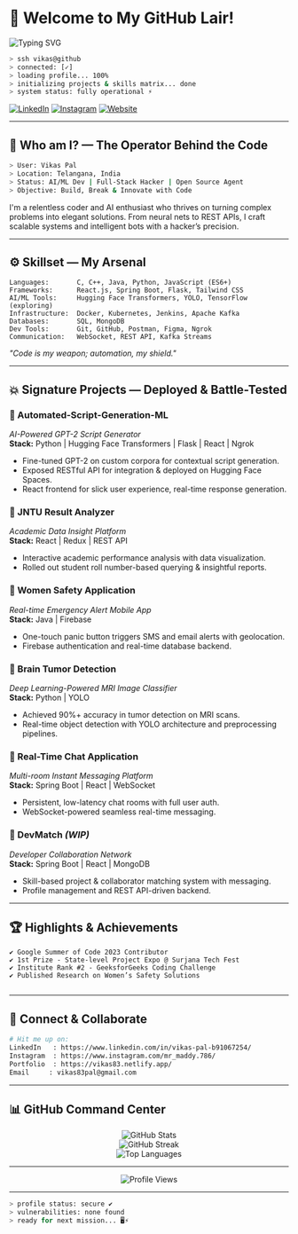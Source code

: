 
# 🌟 Welcome to My GitHub Lair!

![Typing SVG](https://readme-typing-svg.demolab.com?font=Fira+Code&size=24&pause=1000&color=0ff&background=00000000&center=true&vCenter=true&width=600&height=50&lines=Welcome+to+Vikas+Pal's+GitHub+Lair!;Coder+|+AI+Enthusiast+|+Full-Stack+Hacker)

```bash
> ssh vikas@github
> connected: [✓]
> loading profile... 100%
> initializing projects & skills matrix... done
> system status: fully operational ⚡
```

[![LinkedIn](https://img.shields.io/badge/LinkedIn-Connect-blue?style=flat-square&logo=linkedin)](https://www.linkedin.com/in/vikas-pal-b91067254/)
[![Instagram](https://img.shields.io/badge/Instagram-Follow-E4405F?style=flat-square&logo=instagram&logoColor=white)](https://www.instagram.com/mr_maddy.786/)
[![Website](https://img.shields.io/badge/Website-Visit-0abde3?style=flat-square&logo=google-chrome&logoColor=white)](https://vikas83.netlify.app/)

---

## 👤 Who am I? — The Operator Behind the Code

```bash
> User: Vikas Pal
> Location: Telangana, India
> Status: AI/ML Dev | Full-Stack Hacker | Open Source Agent
> Objective: Build, Break & Innovate with Code
```

I'm a relentless coder and AI enthusiast who thrives on turning complex problems into elegant solutions. From neural nets to REST APIs, I craft scalable systems and intelligent bots with a hacker’s precision.

---

## ⚙️ Skillset — My Arsenal

```plaintext
Languages:       C, C++, Java, Python, JavaScript (ES6+)
Frameworks:      React.js, Spring Boot, Flask, Tailwind CSS
AI/ML Tools:     Hugging Face Transformers, YOLO, TensorFlow (exploring)
Infrastructure:  Docker, Kubernetes, Jenkins, Apache Kafka
Databases:       SQL, MongoDB
Dev Tools:       Git, GitHub, Postman, Figma, Ngrok
Communication:   WebSocket, REST API, Kafka Streams
```

*"Code is my weapon; automation, my shield."*

---

## 💥 Signature Projects — Deployed & Battle-Tested

### 🔸 Automated-Script-Generation-ML  
*AI-Powered GPT-2 Script Generator*  
**Stack:** Python | Hugging Face Transformers | Flask | React | Ngrok  
- Fine-tuned GPT-2 on custom corpora for contextual script generation.  
- Exposed RESTful API for integration & deployed on Hugging Face Spaces.  
- React frontend for slick user experience, real-time response generation.

### 🔸 JNTU Result Analyzer  
*Academic Data Insight Platform*  
**Stack:** React | Redux | REST API  
- Interactive academic performance analysis with data visualization.  
- Rolled out student roll number-based querying & insightful reports.

### 🔸 Women Safety Application  
*Real-time Emergency Alert Mobile App*  
**Stack:** Java | Firebase  
- One-touch panic button triggers SMS and email alerts with geolocation.  
- Firebase authentication and real-time database backend.

### 🔸 Brain Tumor Detection  
*Deep Learning-Powered MRI Image Classifier*  
**Stack:** Python | YOLO  
- Achieved 90%+ accuracy in tumor detection on MRI scans.  
- Real-time object detection with YOLO architecture and preprocessing pipelines.

### 🔸 Real-Time Chat Application  
*Multi-room Instant Messaging Platform*  
**Stack:** Spring Boot | React | WebSocket  
- Persistent, low-latency chat rooms with full user auth.  
- WebSocket-powered seamless real-time messaging.

### 🔸 DevMatch *(WIP)*  
*Developer Collaboration Network*  
**Stack:** Spring Boot | React | MongoDB  
- Skill-based project & collaborator matching system with messaging.  
- Profile management and REST API-driven backend.

---

## 🏆 Highlights & Achievements

```plaintext
✔ Google Summer of Code 2023 Contributor  
✔ 1st Prize - State-level Project Expo @ Surjana Tech Fest  
✔ Institute Rank #2 - GeeksforGeeks Coding Challenge  
✔ Published Research on Women’s Safety Solutions  
  
```

---

## 🔗 Connect & Collaborate

```bash
# Hit me up on:
LinkedIn   : https://www.linkedin.com/in/vikas-pal-b91067254/
Instagram  : https://www.instagram.com/mr_maddy.786/
Portfolio  : https://vikas83.netlify.app/
Email     : vikas83pal@gmail.com
```

---

## 📊 GitHub Command Center

<div align="center">
  <img src="https://github-readme-stats.vercel.app/api?username=vikas83pal&show_icons=true&theme=radical&hide_border=true&count_private=true" alt="GitHub Stats" />
  <br/>
  <img src="https://github-readme-streak-stats.herokuapp.com/?user=vikas83pal&theme=radical&hide_border=true" alt="GitHub Streak" />
  <br/>
  <img src="https://github-readme-stats.vercel.app/api/top-langs/?username=vikas83pal&layout=compact&theme=radical&hide_border=true" alt="Top Languages" />
</div>

---

<div align="center">
  <img src="https://komarev.com/ghpvc/?username=vikas83pal&&style=flat-square" alt="Profile Views" />
</div>

---

```bash
> profile status: secure ✔
> vulnerabilities: none found
> ready for next mission... 🖥️⚡
```


